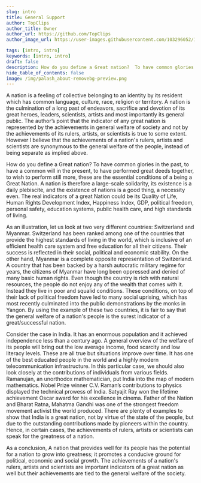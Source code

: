 ```yaml
---
slug: intro
title: General Support
author: TopClips
author_title: Owner
author_url: https://github.com/TopClips
author_image_url: https://user-images.githubusercontent.com/103296052/186364565-168b7e72-dc3f-4994-812b-609928c9d754.png

tags: [intro, intro]
keywords: [intro, intro]
draft: false
description: How do you define a Great nation?  To have common glories in the past, to have a common will in the present, to have performed great deeds together, to wish to perform still more, these are the essential conditions of a being a Great Nation.
hide_table_of_contents: false
image: /img/palash_about-removebg-preview.png
---
```


A nation is a feeling of collective belonging to an identity by its resident which has common language, culture, race, religion or territory. <!--truncate-->A nation is the culmination of a long past of endeavors, sacrifice and devotion of its great heroes, leaders, scientists, artists and most importantly its general public. The author’s point that the indicator of any great nation is represented by the achievements in general welfare of society and not by the achievements of its rulers, artists, or scientists is true to some extent. However I believe that the achievements of a nation's rulers, artists and scientists are synonymous to the general welfare of the people, instead of being separate as implied above.

How do you define a Great nation?  To have common glories in the past, to have a common will in the present, to have performed great deeds together, to wish to perform still more, these are the essential conditions of a being a Great Nation.  A nation is therefore a large-scale solidarity, its existence is a daily plebiscite, and the existence of nations is a good thing, a necessity even. The real indicators of a great Nation could be its Quality of Life, Human Rights Development Index, Happiness Index, GDP, political freedom, personal safety, education systems, public health care, and high standards of living.

As an illustration, let us look at two very different countries: Switzerland and Myanmar. Switzerland has been ranked among one of the countries that provide the highest standards of living in the world, which is inclusive of an efficient health care system and free education for all their citizens. Their success is reflected in their social, political and economic stability. On the other hand, Myanmar is a complete opposite representation of Switzerland. A country that has been backed by a harsh autocratic military regime for years, the citizens of Myanmar have long been oppressed and denied of many basic human rights. Even though the country is rich with natural resources, the people do not enjoy any of the wealth that comes with it. Instead they live in poor and squalid conditions. These conditions, on top of their lack of political freedom have led to many social uprising, which has most recently culminated into the public demonstrations by the monks in Yangon. By using the example of these two countries, it is fair to say that the general welfare of a nation's people is the surest indicator of a great/successful nation.

Consider the case in India. It has an enormous population and it achieved independence less than a century ago. A general overview of the welfare of its people will bring out the low average income, food scarcity and low literacy levels. These are all true but situations improve over time. It has one of the best educated people in the world and a highly modern telecommunication infrastructure. In this particular case, we should also look closely at the contributions of individuals from various fields. Ramanujan, an unorthodox mathematician, put India into the map of modern mathematics. Nobel Prize winner C.V. Raman’s contributions to physics displayed the technical prowess of India. Satyajit Ray won the lifetime achievement Oscar award for his excellence in cinema. Father of the Nation and Bharat Ratna, Mahatma Gandhi was one of the strongest freedom movement activist the world produced. There are plenty of examples to show that India is a great nation, not by virtue of the state of the people, but due to the outstanding contributions made by pioneers within the country. Hence, in certain cases, the achievements of rulers, artists or scientists can speak for the greatness of a nation.

As a conclusion, A nation that provides well for its people has the potential for a nation to grow into greatness; it promotes a conducive ground for political, economic and social growth. The achievements of a nation's rulers, artists and scientists are important indicators of a great nation as well but their achievements are tied to the general welfare of the society.
